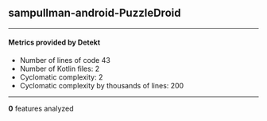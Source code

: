 ## sampullman-android-PuzzleDroid
----
#### Metrics provided by Detekt
* Number of lines of code 43
* Number of Kotlin files: 2
* Cyclomatic complexity: 2
* Cyclomatic complexity by thousands of lines: 200 

----
**0** features analyzed



